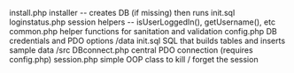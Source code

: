   install.php		installer -- creates DB (if missing) then runs init.sql
  loginstatus.php	session helpers -- isUserLoggedIn(), getUsername(), etc
  common.php		helper functions for sanitation and validation
  config.php		DB credentials and PDO options
/data
  init.sql		SQL that builds tables and inserts sample data
/src
  DBconnect.php		central PDO connection (requires config.php)
  session.php		simple OOP class to kill / forget the session
